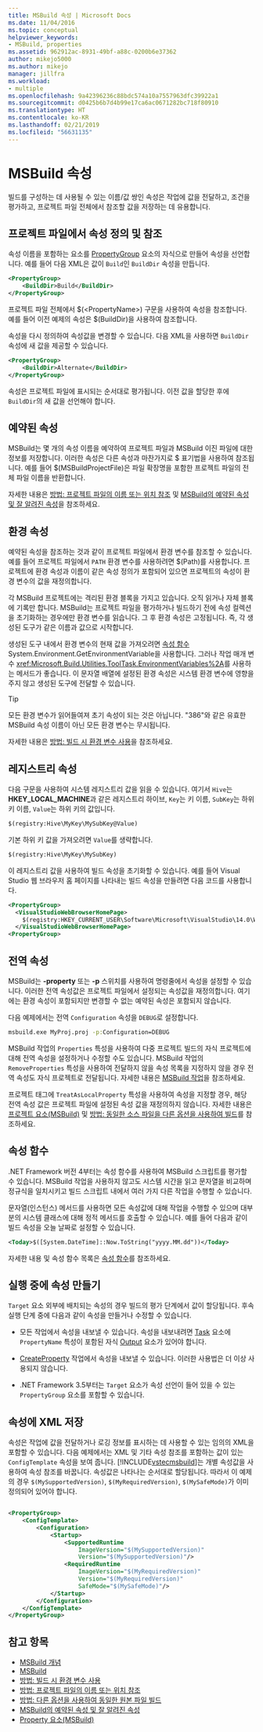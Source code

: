 ```yaml
---
title: MSBuild 속성 | Microsoft Docs
ms.date: 11/04/2016
ms.topic: conceptual
helpviewer_keywords:
- MSBuild, properties
ms.assetid: 962912ac-8931-49bf-a88c-0200b6e37362
author: mikejo5000
ms.author: mikejo
manager: jillfra
ms.workload:
- multiple
ms.openlocfilehash: 9a42396236c88bdc574a10a7557963dfc39922a1
ms.sourcegitcommit: d0425b6b7d4b99e17ca6ac0671282bc718f80910
ms.translationtype: HT
ms.contentlocale: ko-KR
ms.lasthandoff: 02/21/2019
ms.locfileid: "56631135"
---
```

# <a name="msbuild-properties"></a>MSBuild 속성
빌드를 구성하는 데 사용될 수 있는 이름/값 쌍인 속성은 작업에 값을 전달하고, 조건을 평가하고, 프로젝트 파일 전체에서 참조할 값을 저장하는 데 유용합니다.

## <a name="define-and-reference-properties-in-a-project-file"></a>프로젝트 파일에서 속성 정의 및 참조
 속성 이름을 포함하는 요소를 [PropertyGroup](../msbuild/propertygroup-element-msbuild.md) 요소의 자식으로 만들어 속성을 선언합니다. 예를 들어 다음 XML은 값이 `Build`인 `BuildDir` 속성을 만듭니다.

```xml
<PropertyGroup>
    <BuildDir>Build</BuildDir>
</PropertyGroup>
```

 프로젝트 파일 전체에서 $(\<PropertyName>) 구문을 사용하여 속성을 참조합니다. 예를 들어 이전 예제의 속성은 $(BuildDir)을 사용하여 참조합니다.

 속성을 다시 정의하여 속성값을 변경할 수 있습니다. 다음 XML을 사용하면 `BuildDir` 속성에 새 값을 제공할 수 있습니다.

```xml
<PropertyGroup>
    <BuildDir>Alternate</BuildDir>
</PropertyGroup>
```

 속성은 프로젝트 파일에 표시되는 순서대로 평가됩니다. 이전 값을 할당한 후에 `BuildDir`의 새 값을 선언해야 합니다.

## <a name="reserved-properties"></a>예약된 속성
 MSBuild는 몇 개의 속성 이름을 예약하여 프로젝트 파일과 MSBuild 이진 파일에 대한 정보를 저장합니다. 이러한 속성은 다른 속성과 마찬가지로 $ 표기법을 사용하여 참조됩니다. 예를 들어 $(MSBuildProjectFile)은 파일 확장명을 포함한 프로젝트 파일의 전체 파일 이름을 반환합니다.

 자세한 내용은 [방법: 프로젝트 파일의 이름 또는 위치 참조](../msbuild/how-to-reference-the-name-or-location-of-the-project-file.md) 및 [MSBuild의 예약된 속성 및 잘 알려진 속성](../msbuild/msbuild-reserved-and-well-known-properties.md)을 참조하세요.

## <a name="environment-properties"></a>환경 속성
 예약된 속성을 참조하는 것과 같이 프로젝트 파일에서 환경 변수를 참조할 수 있습니다. 예를 들어 프로젝트 파일에서 `PATH` 환경 변수를 사용하려면 $(Path)를 사용합니다. 프로젝트에 환경 속성과 이름이 같은 속성 정의가 포함되어 있으면 프로젝트의 속성이 환경 변수의 값을 재정의합니다.

 각 MSBuild 프로젝트에는 격리된 환경 블록을 가지고 있습니다. 오직 읽거나 자체 블록에 기록만 합니다.  MSBuild는 프로젝트 파일을 평가하거나 빌드하기 전에 속성 컬렉션을 초기화하는 경우에만 환경 변수를 읽습니다. 그 후 환경 속성은 고정됩니다. 즉, 각 생성된 도구가 같은 이름과 값으로 시작합니다.

 생성된 도구 내에서 환경 변수의 현재 값을 가져오려면 [속성 함수](../msbuild/property-functions.md) System.Environment.GetEnvironmentVariable을 사용합니다. 그러나 작업 매개 변수 <xref:Microsoft.Build.Utilities.ToolTask.EnvironmentVariables%2A>를 사용하는 메서드가 좋습니다. 이 문자열 배열에 설정된 환경 속성은 시스템 환경 변수에 영향을 주지 않고 생성된 도구에 전달할 수 있습니다.

> [!TIP]
>  모든 환경 변수가 읽어들여져 초기 속성이 되는 것은 아닙니다. "386"와 같은 유효한 MSBuild 속성 이름이 아닌 모든 환경 변수는 무시됩니다.

 자세한 내용은 [방법: 빌드 시 환경 변수 사용](../msbuild/how-to-use-environment-variables-in-a-build.md)을 참조하세요.

## <a name="registry-properties"></a>레지스트리 속성
 다음 구문을 사용하여 시스템 레지스트리 값을 읽을 수 있습니다. 여기서 `Hive`는 **HKEY_LOCAL_MACHINE**과 같은 레지스트리 하이브, `Key`는 키 이름, `SubKey`는 하위 키 이름, `Value`는 하위 키의 값입니다.

```xml
$(registry:Hive\MyKey\MySubKey@Value)
```

 기본 하위 키 값을 가져오려면 `Value`를 생략합니다.

```xml
$(registry:Hive\MyKey\MySubKey)
```

 이 레지스트리 값을 사용하여 빌드 속성을 초기화할 수 있습니다. 예를 들어 Visual Studio 웹 브라우저 홈 페이지를 나타내는 빌드 속성을 만들려면 다음 코드를 사용합니다.

```xml
<PropertyGroup>
  <VisualStudioWebBrowserHomePage>
    $(registry:HKEY_CURRENT_USER\Software\Microsoft\VisualStudio\14.0\WebBrowser@HomePage)
  </VisualStudioWebBrowserHomePage>
<PropertyGroup>
```

## <a name="global-properties"></a>전역 속성
 MSBuild는 **-property** 또는 **-p** 스위치를 사용하여 명령줄에서 속성을 설정할 수 있습니다. 이러한 전역 속성값은 프로젝트 파일에서 설정되는 속성값을 재정의합니다. 여기에는 환경 속성이 포함되지만 변경할 수 없는 예약된 속성은 포함되지 않습니다.

 다음 예제에서는 전역 `Configuration` 속성을 `DEBUG`로 설정합니다.

```cmd
msbuild.exe MyProj.proj -p:Configuration=DEBUG
```

 MSBuild 작업의 `Properties` 특성을 사용하여 다중 프로젝트 빌드의 자식 프로젝트에 대해 전역 속성을 설정하거나 수정할 수도 있습니다. MSBuild 작업의 `RemoveProperties` 특성을 사용하여 전달하지 않을 속성 목록을 지정하지 않을 경우 전역 속성도 자식 프로젝트로 전달됩니다. 자세한 내용은 [MSBuild 작업](../msbuild/msbuild-task.md)을 참조하세요.

 프로젝트 태그에 `TreatAsLocalProperty` 특성을 사용하여 속성을 지정할 경우, 해당 전역 속성 값은 프로젝트 파일에 설정된 속성 값을 재정의하지 않습니다. 자세한 내용은 [프로젝트 요소(MSBuild)](../msbuild/project-element-msbuild.md) 및 [방법: 동일한 소스 파일을 다른 옵션을 사용하여 빌드](../msbuild/how-to-build-the-same-source-files-with-different-options.md)를 참조하세요.

## <a name="property-functions"></a>속성 함수
 .NET Framework 버전 4부터는 속성 함수를 사용하여 MSBuild 스크립트를 평가할 수 있습니다. MSBuild 작업을 사용하지 않고도 시스템 시간을 읽고 문자열을 비교하며 정규식을 일치시키고 빌드 스크립트 내에서 여러 가지 다른 작업을 수행할 수 있습니다.

 문자열(인스턴스) 메서드를 사용하면 모든 속성값에 대해 작업을 수행할 수 있으며 대부분의 시스템 클래스에 대해 정적 메서드를 호출할 수 있습니다. 예를 들어 다음과 같이 빌드 속성을 오늘 날짜로 설정할 수 있습니다.

```xml
<Today>$([System.DateTime]::Now.ToString("yyyy.MM.dd"))</Today>
```

 자세한 내용 및 속성 함수 목록은 [속성 함수](../msbuild/property-functions.md)를 참조하세요.

## <a name="create-properties-during-execution"></a>실행 중에 속성 만들기
 `Target` 요소 외부에 배치되는 속성의 경우 빌드의 평가 단계에서 값이 할당됩니다. 후속 실행 단계 중에 다음과 같이 속성을 만들거나 수정할 수 있습니다.

-   모든 작업에서 속성을 내보낼 수 있습니다. 속성을 내보내려면 [Task](../msbuild/task-element-msbuild.md) 요소에 `PropertyName` 특성이 포함된 자식 [Output](../msbuild/output-element-msbuild.md) 요소가 있어야 합니다.

-   [CreateProperty](../msbuild/createproperty-task.md) 작업에서 속성을 내보낼 수 있습니다. 이러한 사용법은 더 이상 사용되지 않습니다.

-   .NET Framework 3.5부터는 `Target` 요소가 속성 선언이 들어 있을 수 있는 `PropertyGroup` 요소를 포함할 수 있습니다.

## <a name="store-xml-in-properties"></a>속성에 XML 저장
 속성은 작업에 값을 전달하거나 로깅 정보를 표시하는 데 사용할 수 있는 임의의 XML을 포함할 수 있습니다. 다음 예제에서는 XML 및 기타 속성 참조를 포함하는 값이 있는 `ConfigTemplate` 속성을 보여 줍니다. [!INCLUDE[vstecmsbuild](../extensibility/internals/includes/vstecmsbuild_md.md)]는 개별 속성값을 사용하여 속성 참조를 바꿉니다. 속성값은 나타나는 순서대로 할당됩니다. 따라서 이 예제의 경우 `$(MySupportedVersion)`, `$(MyRequiredVersion)`, `$(MySafeMode)`가 이미 정의되어 있어야 합니다.

```xml

<PropertyGroup>
    <ConfigTemplate>
        <Configuration>
            <Startup>
                <SupportedRuntime
                    ImageVersion="$(MySupportedVersion)"
                    Version="$(MySupportedVersion)"/>
                <RequiredRuntime
                    ImageVersion="$(MyRequiredVersion)"
                    Version="$(MyRequiredVersion)"
                    SafeMode="$(MySafeMode)"/>
            </Startup>
        </Configuration>
    </ConfigTemplate>
</PropertyGroup>
```

## <a name="see-also"></a>참고 항목
- [MSBuild 개념](../msbuild/msbuild-concepts.md)
- [MSBuild](../msbuild/msbuild.md)
- [방법: 빌드 시 환경 변수 사용](../msbuild/how-to-use-environment-variables-in-a-build.md)
- [방법: 프로젝트 파일의 이름 또는 위치 참조](../msbuild/how-to-reference-the-name-or-location-of-the-project-file.md)
- [방법: 다른 옵션을 사용하여 동일한 원본 파일 빌드](../msbuild/how-to-build-the-same-source-files-with-different-options.md)
- [MSBuild의 예약된 속성 및 잘 알려진 속성](../msbuild/msbuild-reserved-and-well-known-properties.md)
- [Property 요소(MSBuild)](../msbuild/property-element-msbuild.md)
